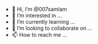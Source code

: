 - 👋 Hi, I’m @007samlam
- 👀 I’m interested in ...
- 🌱 I’m currently learning ...
- 💞️ I’m looking to collaborate on ...
- 📫 How to reach me ...

<!---
007samlam/007samlam is a ✨ special ✨ repository because its `README.md` (this file) appears on your GitHub profile.
You can click the Preview link to take a look at your changes.
--->
